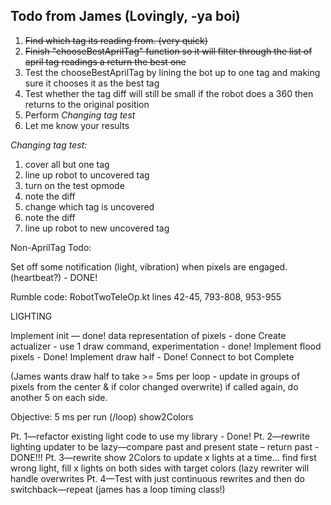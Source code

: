 ## Todo from James (Lovingly, -ya boi)

1. ~~Find which tag its reading from. (very quick)~~
2. ~~Finish "chooseBestAprilTag" function so it will filter through the list of april tag readings a return the best one~~
3. Test the chooseBestAprilTag by lining the bot up to one tag and making sure it chooses it as the best tag
4. Test whether the tag diff will still be small if the robot does a 360 then returns to the original position
5. Perform *Changing tag test*
6. Let me know your results

*Changing tag test:*
1. cover all but one tag
2. line up robot to uncovered tag
3. turn on the test opmode
4. note the diff
5. change which tag is uncovered
6. note the diff
7. line up robot to new uncovered tag

Non-AprilTag Todo:

Set off some notification (light, vibration) when pixels are engaged. (heartbeat?) - DONE!

Rumble code: RobotTwoTeleOp.kt lines 42-45, 793-808, 953-955

LIGHTING 

Implement init — done!
data representation of pixels - done
Create actualizer - use 1 draw command, experimentation - done!
Implement flood pixels - Done!
Implement draw half - Done!
Connect to bot 
Complete 

(James wants draw half to take >= 5ms per loop - update in groups of pixels from the center & if color changed overwrite)
if called again, do another 5 on each side.


Objective: 5 ms per run (/loop)  show2Colors

Pt. 1—refactor existing light code to use my library - Done!
Pt. 2—rewrite lighting updater to be lazy—compare past and present state – return past - DONE!!!
Pt. 3—rewrite show 2Colors to update x lights at a time… find first wrong light, fill x lights on both sides with target colors (lazy rewriter will handle overwrites
Pt. 4—Test with just continuous rewrites and then do switchback—repeat
(james has a loop timing class!)


